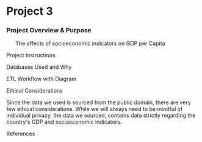 <h1>Project 3</h1>

<h3>Project Overview & Purpose</h3>

<ul> The affects of socioeconomic indicators on GDP per Capita  </ul>

Project Instructions

Databases Used and Why

ETL Workflow with Diagram

Ethical Considerations

Since the data we used is sourced from the public domain, there are very few ethical considerations. While we will always need to be mindful of individual privacy, the data we sourced, contains data strictly regarding the country's GDP and socioeconomic indicators. 


References
